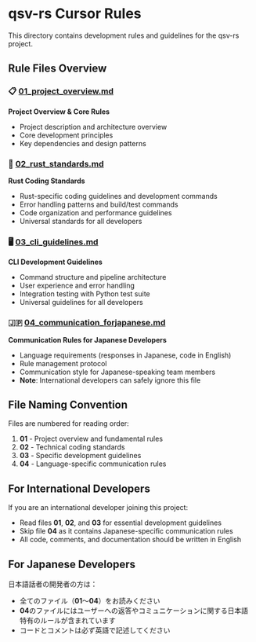 # qsv-rs Cursor Rules

This directory contains development rules and guidelines for the qsv-rs project.

## Rule Files Overview

### 📋 [01_project_overview.md](./01_project_overview.md)
**Project Overview & Core Rules**
- Project description and architecture overview
- Core development principles
- Key dependencies and design patterns

### 🦀 [02_rust_standards.md](./02_rust_standards.md)
**Rust Coding Standards**
- Rust-specific coding guidelines and development commands
- Error handling patterns and build/test commands
- Code organization and performance guidelines
- Universal standards for all developers

### 🖥️ [03_cli_guidelines.md](./03_cli_guidelines.md)
**CLI Development Guidelines**
- Command structure and pipeline architecture
- User experience and error handling
- Integration testing with Python test suite
- Universal guidelines for all developers

### 🇯🇵 [04_communication_forjapanese.md](./04_communication_forjapanese.md)
**Communication Rules for Japanese Developers**
- Language requirements (responses in Japanese, code in English)
- Rule management protocol
- Communication style for Japanese-speaking team members
- **Note**: International developers can safely ignore this file

## File Naming Convention

Files are numbered for reading order:
1. **01** - Project overview and fundamental rules
2. **02** - Technical coding standards
3. **03** - Specific development guidelines
4. **04** - Language-specific communication rules

## For International Developers

If you are an international developer joining this project:
- Read files **01**, **02**, and **03** for essential development guidelines
- Skip file **04** as it contains Japanese-specific communication rules
- All code, comments, and documentation should be written in English

## For Japanese Developers

日本語話者の開発者の方は：
- 全てのファイル（**01**～**04**）をお読みください
- **04**のファイルにはユーザーへの返答やコミュニケーションに関する日本語特有のルールが含まれています
- コードとコメントは必ず英語で記述してください 
